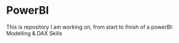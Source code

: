 # PowerBI
This is repository I am working on, from start to finish of a powerBI: Modelling &amp; DAX Skills
